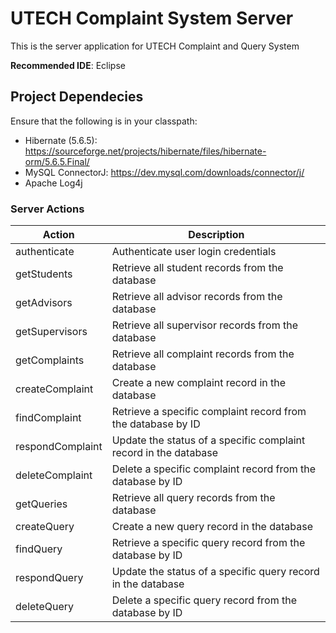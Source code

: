 # UTECH Complaint System Server

This is the server application for UTECH Complaint and Query System

**Recommended IDE**: Eclipse

## Project Dependecies
Ensure that the following is in your classpath:
- Hibernate (5.6.5): https://sourceforge.net/projects/hibernate/files/hibernate-orm/5.6.5.Final/
- MySQL ConnectorJ: https://dev.mysql.com/downloads/connector/j/
- Apache Log4j

### Server Actions
| Action          | Description                                                       |
|-----------------|-------------------------------------------------------------------|
| authenticate    | Authenticate user login credentials                               |
| getStudents     | Retrieve all student records from the database                    |
| getAdvisors     | Retrieve all advisor records from the database                    |
| getSupervisors  | Retrieve all supervisor records from the database                 |
| getComplaints   | Retrieve all complaint records from the database                  |
| createComplaint | Create a new complaint record in the database                      |
| findComplaint   | Retrieve a specific complaint record from the database by ID      |
| respondComplaint| Update the status of a specific complaint record in the database  |
| deleteComplaint | Delete a specific complaint record from the database by ID        |
| getQueries      | Retrieve all query records from the database                       |
| createQuery     | Create a new query record in the database                           |
| findQuery       | Retrieve a specific query record from the database by ID           |
| respondQuery    | Update the status of a specific query record in the database       |
| deleteQuery     | Delete a specific query record from the database by ID             |

